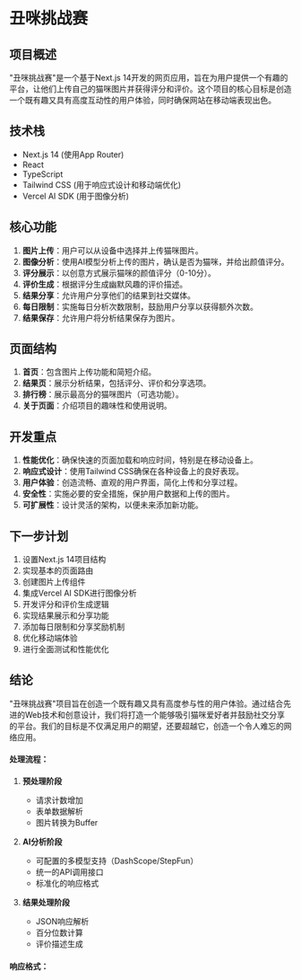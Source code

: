 # 丑咪挑战赛

## 项目概述

"丑咪挑战赛"是一个基于Next.js 14开发的网页应用，旨在为用户提供一个有趣的平台，让他们上传自己的猫咪图片并获得评分和评价。这个项目的核心目标是创造一个既有趣又具有高度互动性的用户体验，同时确保网站在移动端表现出色。

## 技术栈

- Next.js 14 (使用App Router)
- React
- TypeScript
- Tailwind CSS (用于响应式设计和移动端优化)
- Vercel AI SDK (用于图像分析)

## 核心功能

1. **图片上传**：用户可以从设备中选择并上传猫咪图片。
2. **图像分析**：使用AI模型分析上传的图片，确认是否为猫咪，并给出颜值评分。
3. **评分展示**：以创意方式展示猫咪的颜值评分（0-10分）。
4. **评价生成**：根据评分生成幽默风趣的评价描述。
5. **结果分享**：允许用户分享他们的结果到社交媒体。
6. **每日限制**：实施每日分析次数限制，鼓励用户分享以获得额外次数。
7. **结果保存**：允许用户将分析结果保存为图片。

## 页面结构

1. **首页**：包含图片上传功能和简短介绍。
2. **结果页**：展示分析结果，包括评分、评价和分享选项。
3. **排行榜**：展示最高分的猫咪图片（可选功能）。
4. **关于页面**：介绍项目的趣味性和使用说明。

## 开发重点

1. **性能优化**：确保快速的页面加载和响应时间，特别是在移动设备上。
2. **响应式设计**：使用Tailwind CSS确保在各种设备上的良好表现。
3. **用户体验**：创造流畅、直观的用户界面，简化上传和分享过程。
4. **安全性**：实施必要的安全措施，保护用户数据和上传的图片。
5. **可扩展性**：设计灵活的架构，以便未来添加新功能。

## 下一步计划

1. 设置Next.js 14项目结构
2. 实现基本的页面路由
3. 创建图片上传组件
4. 集成Vercel AI SDK进行图像分析
5. 开发评分和评价生成逻辑
6. 实现结果展示和分享功能
7. 添加每日限制和分享奖励机制
8. 优化移动端体验
9. 进行全面测试和性能优化

## 结论

"丑咪挑战赛"项目旨在创造一个既有趣又具有高度参与性的用户体验。通过结合先进的Web技术和创意设计，我们将打造一个能够吸引猫咪爱好者并鼓励社交分享的平台。我们的目标是不仅满足用户的期望，还要超越它，创造一个令人难忘的网络应用。


#### 处理流程：

1. **预处理阶段**
   - 请求计数增加
   - 表单数据解析
   - 图片转换为Buffer

2. **AI分析阶段**
   - 可配置的多模型支持（DashScope/StepFun）
   - 统一的API调用接口
   - 标准化的响应格式

3. **结果处理阶段**
   - JSON响应解析
   - 百分位数计算
   - 评价描述生成

#### 响应格式：
